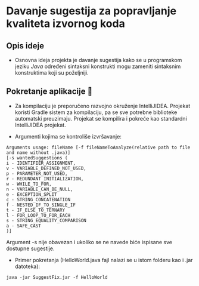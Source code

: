 # Davanje sugestija za popravljanje kvaliteta izvornog koda

## Opis ideje

- Osnovna ideja projekta je davanje sugestija kako se u programskom jeziku *Java* određeni sintaksni konstrukti
  mogu zameniti sintaksnim konstruktima koji su poželjniji.

## Pokretanje aplikacije :hammer:

- Za kompilaciju je preporučeno razvojno okruženje IntelliJIDEA. Projekat koristi Gradle sistem za kompilaciju, pa se sve potrebne biblioteke automatski preuzimaju. Projekat se kompilira i pokreće kao standardni IntelliJIDEA projekat.

-  Argumenti kojima se kontroliše izvršavanje:
```
Arguments usage: fileName [-f fileNameToAnalyze(relative path to file and name without .java)]
[-s wantedSuggestions (
i - IDENTIFIER_ASSIGNMENT,
v - VARIABLE_DEFINED_NOT_USED, 
p - PARAMETER_NOT_USED, 
r - REDUNDANT_INITIALIZATION, 
w - WHILE_TO_FOR, 
n - VARIABLE_CAN_BE_NULL, 
e - EXCEPTION_SPLIT 
c - STRING_CONCATENATION
f - NESTED_IF_TO_SINGLE_IF
t - IF_ELSE_TO_TERNARY
l - FOR_LOOP_TO_FOR_EACH
s - STRING_EQUALITY_COMPARISON
a - SAFE_CAST
)]

```
Argument -s nije obavezan i ukoliko se ne navede biće ispisane sve dostupne sugestije.

- Primer pokretanja (HelloWorld.java fajl nalazi se u istom folderu kao i .jar datoteka):
```
java -jar SuggestFix.jar -f HelloWorld
```


